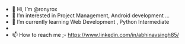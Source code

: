 - 👋 Hi, I’m @ronyrox
- 👀 I’m interested in Project Management, Android development  ...
- 🌱 I’m currently learning Web Development , Python Intermediate
- 
- 📫 How to reach me ;- https://www.linkedin.com/in/abhinavsingh85/

<!---
ronyrox/ronyrox is a ✨ special ✨ repository because its `README.md` (this file) appears on your GitHub profile.
You can click the Preview link to take a look at your changes.
--->
